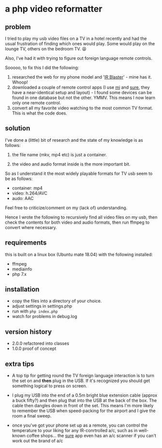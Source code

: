 # a php video reformatter

## problem

I tried to play my usb video files on a TV in a hotel recently and had the usual frustration of finding which ones would play. Some would play on the lounge TV, others on the bedroom TV. :tired_face:

Also, I've had it with trying to figure out foreign language remote controls.

Sooooo, to fix this I did the following:

1. researched the web for my phone model and '[IR Blaster](https://en.wikipedia.org/wiki/Infrared_blaster)' - mine has it. Whoop!
2. downloaded a couple of remote control apps (I use [mi](https://play.google.com/store/apps/details?id=com.duokan.phone.remotecontroller) and [sure](https://play.google.com/store/apps/details?id=com.tekoia.sure.activities), they have a near-identical setup and layout) - I found some devices can be found in one database but not the other. YMMV. This means I now learn only one remote control.
3. convert all my favorite video watching to the most common TV format. This is what the code does.

## solution

I've done a (little) bit of research and the state of my knowledge is as follows:

1) the file name (mkv, mp4 etc) is just a container.

2) the video and audio format inside is the more important bit.

So as I understand it the most widely playable formats for TV usb seem to be as follows:

* container: mp4
* video: h.264/AVC
* audo: AAC

Feel free to criticize/comment on my (lack of) understanding.

Hence I wrote the following to recursively find all video files on my usb, then check the contents for both video and audio formats, then run ffmpeg to convert where necessary.

## requirements

this is built on a linux box (Ubuntu mate 18.04) with the following installed:

* ffmpeg
* mediainfo
* php 7.x

## installation

* copy the files into  a directory of your choice.
* adjust settings in settings.php
* run with `php index.php`
* watch for problems in debug.log

## version history

* 2.0.0 refactored into classes
* 1.0.0 proof of concept

## extra tips

* A top tip for getting round the TV foreign language interaction is to turn the set on and **then** plug in the USB. If it's recognized you should get something logical to press on screen.

* I plug my USB into the end of a 0.5m bright blue extension cable (approx a buck fifty?) and then plug that into the USB at the back of the box. The cable then dangles down in front of the set. This means I'm more likely to remember the USB when speed-packing for the airport and I give the room a final sweep.

* once you've got your phone set up as a remote, you can control the temperature to your liking for any IR-conrtrolled a/c, such as in well-known coffee shops... the [sure](https://play.google.com/store/apps/details?id=com.tekoia.sure.activities) app even has an a/c scanner if you can't work out the brand of a/c
